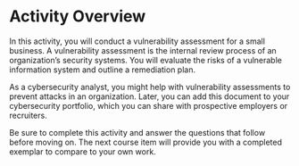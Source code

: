 # Activity Overview

In this activity, you will conduct a vulnerability assessment for a small business. A vulnerability assessment is the internal review process of an organization’s security systems. You will evaluate the risks of a vulnerable information system and outline a remediation plan.

As a cybersecurity analyst, you might help with vulnerability assessments to prevent attacks in an organization. Later, you can add this document to your cybersecurity portfolio, which you can share with prospective employers or recruiters. 

Be sure to complete this activity and answer the questions that follow before moving on. The next course item will provide you with a completed exemplar to compare to your own work.
